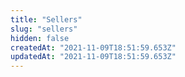 ```yaml
---
title: "Sellers"
slug: "sellers"
hidden: false
createdAt: "2021-11-09T18:51:59.653Z"
updatedAt: "2021-11-09T18:51:59.653Z"
---
```

